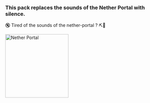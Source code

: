 ### This pack replaces the sounds of the Nether Portal with silence. 

🔇 Tired of the sounds of the nether-portal ? ⛏💎

<img src="https://i.goopics.net/kdtecf.gif" alt="Nether Portal" height="200">
